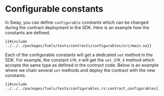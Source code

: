 # Configurable constants

In Sway, you can define `configurable` constants which can be changed during the contract deployment in the SDK. Here is an example how the constants are defined.

```rust,ignore
{{#include ../../../packages/fuels/tests/contracts/configurables/src/main.sw}}
```

Each of the configurable constants will get a dedicated `set` method in the SDK. For example, the constant `STR_4` will get the `set_STR_4` method which accepts the same type as defined in the contract code. Below is an example where we chain several `set` methods and deploy the contract with the new constants.

```rust,ignore
{{#include ../../../packages/fuels/tests/configurables.rs:contract_configurables}}
```
